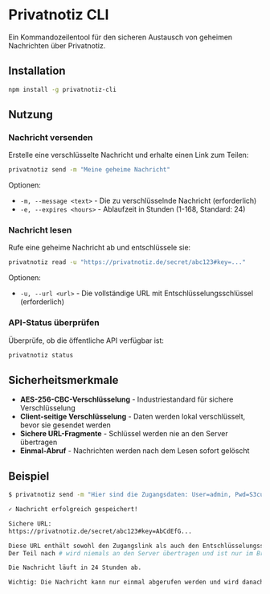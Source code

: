 # Privatnotiz CLI

Ein Kommandozeilentool für den sicheren Austausch von geheimen Nachrichten über Privatnotiz.

## Installation

```bash
npm install -g privatnotiz-cli
```

## Nutzung

### Nachricht versenden

Erstelle eine verschlüsselte Nachricht und erhalte einen Link zum Teilen:

```bash
privatnotiz send -m "Meine geheime Nachricht"
```

Optionen:
- `-m, --message <text>` - Die zu verschlüsselnde Nachricht (erforderlich)
- `-e, --expires <hours>` - Ablaufzeit in Stunden (1-168, Standard: 24)

### Nachricht lesen

Rufe eine geheime Nachricht ab und entschlüssele sie:

```bash
privatnotiz read -u "https://privatnotiz.de/secret/abc123#key=..."
```

Optionen:
- `-u, --url <url>` - Die vollständige URL mit Entschlüsselungsschlüssel (erforderlich)

### API-Status überprüfen

Überprüfe, ob die öffentliche API verfügbar ist:

```bash
privatnotiz status
```

## Sicherheitsmerkmale

- **AES-256-CBC-Verschlüsselung** - Industriestandard für sichere Verschlüsselung
- **Client-seitige Verschlüsselung** - Daten werden lokal verschlüsselt, bevor sie gesendet werden
- **Sichere URL-Fragmente** - Schlüssel werden nie an den Server übertragen
- **Einmal-Abruf** - Nachrichten werden nach dem Lesen sofort gelöscht

## Beispiel

```bash
$ privatnotiz send -m "Hier sind die Zugangsdaten: User=admin, Pwd=S3cure!"

✓ Nachricht erfolgreich gespeichert!

Sichere URL:
https://privatnotiz.de/secret/abc123#key=AbCdEfG...

Diese URL enthält sowohl den Zugangslink als auch den Entschlüsselungsschlüssel.
Der Teil nach # wird niemals an den Server übertragen und ist nur im Browser verfügbar.

Die Nachricht läuft in 24 Stunden ab.

Wichtig: Die Nachricht kann nur einmal abgerufen werden und wird danach gelöscht.
```
